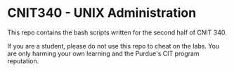 # CNIT340 - UNIX Administration
This repo contains the bash scripts written for the second half of CNIT 340.

If you are a student, please do not use this repo to cheat on the labs. You are only harming your own learning and the Purdue's CIT program reputation.
